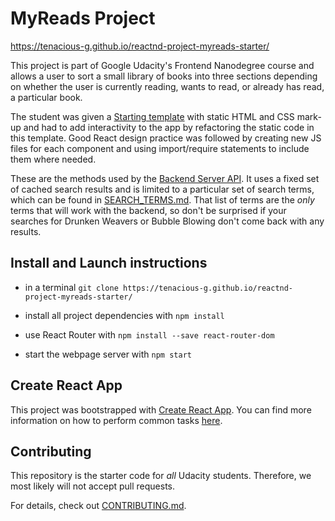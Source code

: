# MyReads Project



https://tenacious-g.github.io/reactnd-project-myreads-starter/



This project is part of Google Udacity's Frontend Nanodegree course and allows a user to sort a small library of books into three sections depending on whether the user is currently reading, wants to read, or already has read, a particular book.

The student was given a  [Starting template](https://github.com/Tenacious-G/reactnd-project-myreads-starter/blob/master/template-contents.md) with static HTML and CSS mark-up and had to add interactivity to the app by refactoring the static code in this template. Good React design practice was followed by creating new JS files for each component and using import/require statements to include them where needed.



These are the methods used by the [Backend Server API](https://github.com/Tenacious-G/reactnd-project-myreads-starter/blob/master/backend-server.md). It uses a fixed set of cached search results and is limited to a particular set of search terms, which can be found in [SEARCH_TERMS.md](SEARCH_TERMS.md). That list of terms are the _only_ terms that will work with the backend, so don't be surprised if your searches for Drunken Weavers or Bubble Blowing don't come back with any results.

## Install and Launch instructions



* in a terminal `git clone https://tenacious-g.github.io/reactnd-project-myreads-starter/`

* install all project dependencies with `npm install`

* use React Router with `npm install --save react-router-dom`

* start the webpage server with `npm start`

  

## Create React App

This project was bootstrapped with [Create React App](https://github.com/facebookincubator/create-react-app). You can find more information on how to perform common tasks [here](https://github.com/facebookincubator/create-react-app/blob/master/packages/react-scripts/template/README.md).

## Contributing

This repository is the starter code for _all_ Udacity students. Therefore, we most likely will not accept pull requests.

For details, check out [CONTRIBUTING.md](CONTRIBUTING.md).
